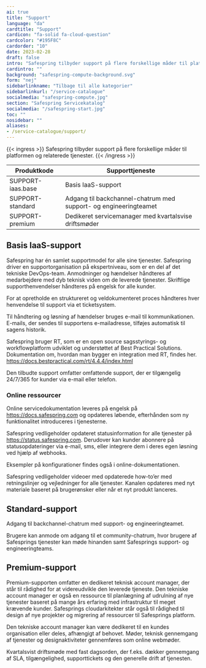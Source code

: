 ```yaml
---
ai: true
title: "Support"
language: "da"
cardtitle: "Support"
cardicon: "fa-solid fa-cloud-question"
cardcolor: "#195F8C"
cardorder: "10"
date: 2023-02-28
draft: false
intro: "Safespring tilbyder support på flere forskellige måder til platformen og tilknyttede tjenester."
cardintro: ""
background: "safespring-compute-background.svg"
form: "nej"
sidebarlinkname: "Tilbage til alle kategorier"
sidebarlinkurl: "/service-catalogue"
socialmedia: "safespring-compute.jpg"
section: "Safespring Servicekatalog"
socialmedia: "/safespring-start.jpg"
toc: ""
nosidebar: ""
aliases:
- /service-catalogue/support/
---
```

{{< ingress >}}
Safespring tilbyder support på flere forskellige måder til platformen og relaterede tjenester.
{{< /ingress >}}

<table class="width100">
  <thead>
    <tr>
      <th>Produktkode</th>
      <th>Supporttjeneste</th>
    </tr>
  </thead>
  <tbody>
    <tr>
      <td>SUPPORT-iaas.base</td>
      <td>Basis IaaS-support</td>
    </tr>
    <tr>
      <td>SUPPORT-standard</td>
      <td>Adgang til backchannel-chatrum med support- og engineeringteamet</td>
    </tr>
    <tr>
      <td>SUPPORT-premium</td>
      <td>Dedikeret servicemanager med kvartalsvise driftsmøder</td>
    </tr>
  </tbody>
</table>

## Basis IaaS-support

Safespring har én samlet supportmodel for alle sine tjenester. Safespring driver en supportorganisation på ekspertniveau, som er en del af det tekniske DevOps-team. Anmodninger og hændelser håndteres af medarbejdere med dyb teknisk viden om de leverede tjenester. Skriftlige supporthenvendelser håndteres på engelsk for alle kunder.

For at opretholde en struktureret og veldokumenteret proces håndteres hver henvendelse til support via et ticketsystem.

Til håndtering og løsning af hændelser bruges e-mail til kommunikationen. E-mails, der sendes til supportens e-mailadresse, tilføjes automatisk til sagens historik.

Safespring bruger RT, som er en open source sagsstyrings- og workflowplatform udviklet og understøttet af Best Practical Solutions. Dokumentation om, hvordan man bygger en integration med RT, findes her. https://docs.bestpractical.com/rt/4.4.4/index.html

Den tilbudte support omfatter omfattende support, der er tilgængelig 24/7/365 for kunder via e-mail eller telefon.

### Online ressourcer

Online servicedokumentation leveres på engelsk på https://docs.safespring.com og opdateres løbende, efterhånden som ny funktionalitet introduceres i tjenesterne.

Safespring vedligeholder opdateret statusinformation for alle tjenester på https://status.safespring.com. Derudover kan kunder abonnere på statusopdateringer via e-mail, sms, eller integrere dem i deres egen løsning ved hjælp af webhooks.

Eksempler på konfigurationer findes også i online-dokumentationen.

Safespring vedligeholder videoer med opdaterede how-to’er med retningslinjer og vejledninger for alle tjenester. Kanalen opdateres med nyt materiale baseret på brugerønsker eller når et nyt produkt lanceres.

## Standard-support

Adgang til backchannel-chatrum med support- og engineeringteamet.

Brugere kan anmode om adgang til et community-chatrum, hvor brugere af Safesprings tjenester kan møde hinanden samt Safesprings support- og engineeringteams.

## Premium-support

Premium-supporten omfatter en dedikeret teknisk account manager, der står til rådighed for at videreudvikle den leverede tjeneste. Den tekniske account manager er også en ressource til planlægning af udrulning af nye tjenester baseret på mange års erfaring med infrastruktur til meget krævende kunder. Safesprings cloudarkitekter står også til rådighed til design af nye projekter og migrering af ressourcer til Safesprings platform.

Den tekniske account manager kan være dedikeret til en kundes organisation eller deles, afhængigt af behovet. Møder, teknisk gennemgang af tjenester og designaktiviteter gennemføres som online webmøder.

Kvartalsvist driftsmøde med fast dagsorden, der f.eks. dækker gennemgang af SLA, tilgængelighed, supporttickets og den generelle drift af tjenesten.